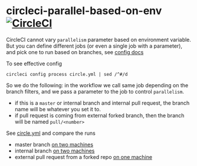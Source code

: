 # circleci-parallel-based-on-env [![CircleCI](https://circleci.com/gh/bahmutov/circleci-parallel-based-on-env.svg?style=svg)](https://circleci.com/gh/bahmutov/circleci-parallel-based-on-env)

CircleCI cannot vary `parallelism` parameter based on environment variable. But you can define different jobs (or even a single job with a parameter), and pick one to run based on branches, see [config docs](https://circleci.com/docs/2.0/configuration-reference/#jobs-1)

To see effective config

```shell
circleci config process circle.yml | sed /^#/d
```

So we do the following: in the workflow we call same job depending on the branch filters, and we pass a parameter to the job to control `parallelism`.

- if this is a `master` or internal branch and internal pull request, the branch name will be whatever you set it to.
- if pull request is coming from external forked branch, then the branch will be named `pull/<number>`

See [circle.yml](circle.yml) and compare the runs

- master branch [on two machines](https://circleci.com/workflow-run/39e20855-191d-4da2-8171-675c90e97175)
- internal branch [on two machines](https://circleci.com/workflow-run/b06a7547-b0a1-40d5-aba4-15d154a3657a)
- external pull request from a forked repo [on one machine](https://circleci.com/workflow-run/3f4acfba-e23a-4d77-bb03-a59b4162bc95)
